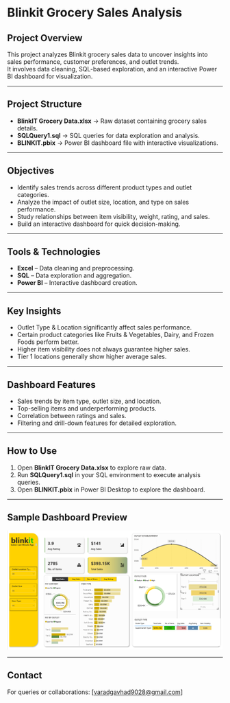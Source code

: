 # Blinkit Grocery Sales Analysis

## Project Overview
This project analyzes Blinkit grocery sales data to uncover insights into sales performance, customer preferences, and outlet trends.  
It involves data cleaning, SQL-based exploration, and an interactive Power BI dashboard for visualization.

---

## Project Structure
- **BlinkIT Grocery Data.xlsx** → Raw dataset containing grocery sales details.  
- **SQLQuery1.sql** → SQL queries for data exploration and analysis.  
- **BLINKIT.pbix** → Power BI dashboard file with interactive visualizations.  

---

## Objectives
- Identify sales trends across different product types and outlet categories.  
- Analyze the impact of outlet size, location, and type on sales performance.  
- Study relationships between item visibility, weight, rating, and sales.  
- Build an interactive dashboard for quick decision-making.  

---

## Tools & Technologies
- **Excel** – Data cleaning and preprocessing.  
- **SQL** – Data exploration and aggregation.  
- **Power BI** – Interactive dashboard creation.  

---

## Key Insights
- Outlet Type & Location significantly affect sales performance.  
- Certain product categories like Fruits & Vegetables, Dairy, and Frozen Foods perform better.  
- Higher item visibility does not always guarantee higher sales.  
- Tier 1 locations generally show higher average sales.  

---

## Dashboard Features
- Sales trends by item type, outlet size, and location.  
- Top-selling items and underperforming products.  
- Correlation between ratings and sales.  
- Filtering and drill-down features for detailed exploration.  

---

## How to Use
1. Open **BlinkIT Grocery Data.xlsx** to explore raw data.  
2. Run **SQLQuery1.sql** in your SQL environment to execute analysis queries.  
3. Open **BLINKIT.pbix** in Power BI Desktop to explore the dashboard.  

---

## Sample Dashboard Preview
![Blinkit Dashboard](images/dashboard.png)

---

## Contact
For queries or collaborations: [varadgavhad9028@gmail.com]

